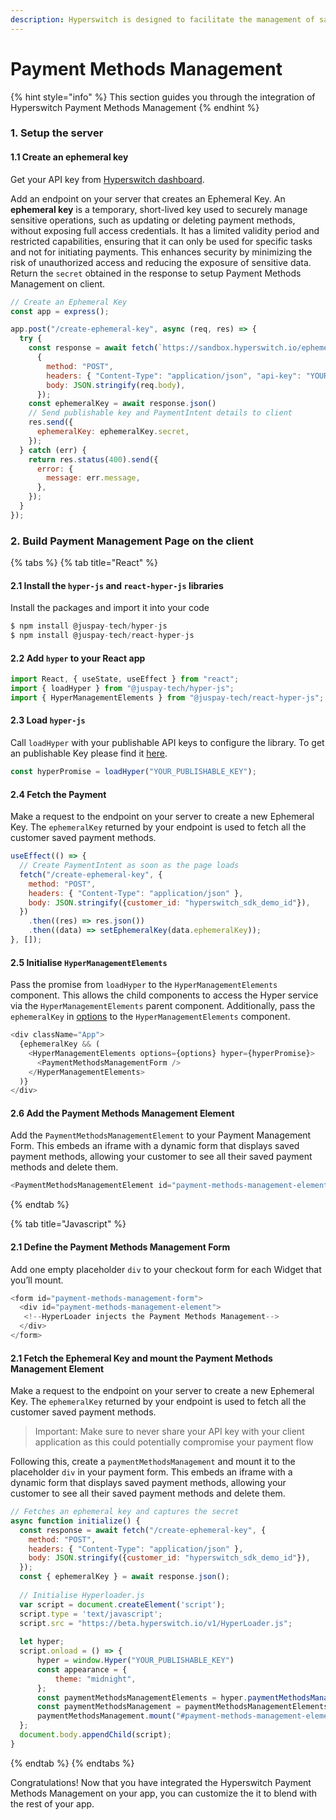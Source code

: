 ```yaml
---
description: Hyperswitch is designed to facilitate the management of saved payment methods
---
```


# Payment Methods Management

{% hint style="info" %}
This section guides you through the integration of Hyperswitch Payment Methods Management
{% endhint %}

### 1. Setup the server

#### 1.1 Create an ephemeral key

Get your API key from [Hyperswitch dashboard](https://app.hyperswitch.io/developers?tabIndex=1).

Add an endpoint on your server that creates an Ephemeral Key. An **ephemeral key** is a temporary, short-lived key used to securely manage sensitive operations, such as updating or deleting payment methods, without exposing full access credentials. It has a limited validity period and restricted capabilities, ensuring that it can only be used for specific tasks and not for initiating payments. This enhances security by minimizing the risk of unauthorized access and reducing the exposure of sensitive data. Return the `secret` obtained in the response to setup Payment Methods Management on client.

```js
// Create an Ephemeral Key
const app = express();

app.post("/create-ephemeral-key", async (req, res) => {
  try {
    const response = await fetch(`https://sandbox.hyperswitch.io/ephemeral_keys`,
      {
        method: "POST",
        headers: { "Content-Type": "application/json", "api-key": "YOUR_API_KEY" },
        body: JSON.stringify(req.body),
      });
    const ephemeralKey = await response.json()
    // Send publishable key and PaymentIntent details to client
    res.send({
      ephemeralKey: ephemeralKey.secret,
    });
  } catch (err) {
    return res.status(400).send({
      error: {
        message: err.message,
      },
    });
  }
});
```

### 2. Build Payment Management Page on the client

{% tabs %}
{% tab title="React" %}
#### 2.1 Install the `hyper-js` and `react-hyper-js` libraries

Install the packages and import it into your code

```js
$ npm install @juspay-tech/hyper-js
$ npm install @juspay-tech/react-hyper-js
```

#### 2.2 Add `hyper` to your React app

```js
import React, { useState, useEffect } from "react";
import { loadHyper } from "@juspay-tech/hyper-js";
import { HyperManagementElements } from "@juspay-tech/react-hyper-js";
```

#### 2.3 Load `hyper-js`

Call `loadHyper` with your publishable API keys to configure the library. To get an publishable Key please find it [here](https://app.hyperswitch.io/developers).

```js
const hyperPromise = loadHyper("YOUR_PUBLISHABLE_KEY");
```

#### 2.4 Fetch the Payment

Make a request to the endpoint on your server to create a new Ephemeral Key. The `ephemeralKey` returned by your endpoint is used to fetch all the customer saved payment methods.

```js
useEffect(() => {
  // Create PaymentIntent as soon as the page loads
  fetch("/create-ephemeral-key", {
    method: "POST",
    headers: { "Content-Type": "application/json" },
    body: JSON.stringify({customer_id: "hyperswitch_sdk_demo_id"}),
  })
    .then((res) => res.json())
    .then((data) => setEphemeralKey(data.ephemeralKey));
}, []);
```

#### 2.5 Initialise `HyperManagementElements`

Pass the promise from `loadHyper` to the `HyperManagementElements` component. This allows the child components to access the Hyper service via the `HyperManagementElements` parent component. Additionally, pass the `ephemeralKey` in [options](https://hyperswitch.io/docs/sdkIntegrations/unifiedCheckoutWeb/customization) to the `HyperManagementElements` component.

```js
<div className="App">
  {ephemeralKey && (
    <HyperManagementElements options={options} hyper={hyperPromise}>
      <PaymentMethodsManagementForm />
    </HyperManagementElements>
  )}
</div>
```

#### 2.6 Add the Payment Methods Management Element

Add the `PaymentMethodsManagementElement` to your Payment Management Form. This embeds an iframe with a dynamic form that displays saved payment methods, allowing your customer to see all their saved payment methods and delete them.

```js
<PaymentMethodsManagementElement id="payment-methods-management-element" />
```
{% endtab %}

{% tab title="Javascript" %}
#### 2.1 Define the Payment Methods Management Form

Add one empty placeholder `div` to your checkout form for each Widget that you’ll mount.

```js
<form id="payment-methods-management-form">
  <div id="payment-methods-management-element">
   <!--HyperLoader injects the Payment Methods Management-->
  </div>
</form>
```

#### 2.1 Fetch the Ephemeral Key and mount the Payment Methods Management Element

Make a request to the endpoint on your server to create a new Ephemeral Key. The `ephemeralKey` returned by your endpoint is used to fetch all the customer saved payment methods.

> Important: Make sure to never share your API key with your client application as this could potentially compromise your payment flow

Following this, create a `paymentMethodsManagement` and mount it to the placeholder `div` in your payment form. This embeds an iframe with a dynamic form that displays saved payment methods, allowing your customer to see all their saved payment methods and delete them.

```js
// Fetches an ephemeral key and captures the secret
async function initialize() {
  const response = await fetch("/create-ephemeral-key", {
    method: "POST",
    headers: { "Content-Type": "application/json" },
    body: JSON.stringify({customer_id: "hyperswitch_sdk_demo_id"}),
  });
  const { ephemeralKey } = await response.json();
  
  // Initialise Hyperloader.js
  var script = document.createElement('script');
  script.type = 'text/javascript';
  script.src = "https://beta.hyperswitch.io/v1/HyperLoader.js";
 
  let hyper; 
  script.onload = () => {
      hyper = window.Hyper("YOUR_PUBLISHABLE_KEY")
      const appearance = {
          theme: "midnight",
      };
      const paymentMethodsManagementElements = hyper.paymentMethodsManagementElements({ appearance, ephemeralKey });
      const paymentMethodsManagement = paymentMethodsManagementElements.create("paymentMethodsManagement");
      paymentMethodsManagement.mount("#payment-methods-management-element");
  };
  document.body.appendChild(script);
}
```
{% endtab %}
{% endtabs %}

Congratulations! Now that you have integrated the Hyperswitch Payment Methods Management on your app, you can customize the it to blend with the rest of your app.
